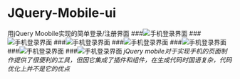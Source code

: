 # JQuery-Mobile-ui
用jQuery Moobile实现的简单登录/注册界面
###![手机登录界面](../images/demo1.jpg)
###![手机登录界面](../images/demo2.jpg)
###![手机登录界面](../images/demo3.jpg)
###![手机登录界面](../images/demo4.jpg)
###![手机登录界面](../images/demo5.jpg)
###![手机登录界面](../images/demo6.jpg)
###![手机登录界面](../images/demo7.jpg)
*jQuery mobile对于实现手机的页面制作提供了很便利的工具，但因它集成了插件和组件，在生成代码时国语复杂，代码优化上并不是它的优点*